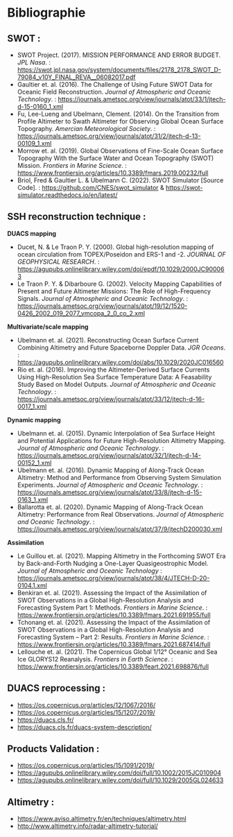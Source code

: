 # Bibliographie

**SWOT :**
-
- SWOT Project. (2017). MISSION PERFORMANCE AND ERROR BUDGET. *JPL Nasa*. : https://swot.jpl.nasa.gov/system/documents/files/2178_2178_SWOT_D-79084_v10Y_FINAL_REVA__06082017.pdf
- Gaultier et. al. (2016). The Challenge of Using Future SWOT Data for Oceanic Field Reconstruction. *Journal of Atmospheric and Oceanic Technology*. :  https://journals.ametsoc.org/view/journals/atot/33/1/jtech-d-15-0160_1.xml
- Fu, Lee-Lueng and Ubelmann, Clement. (2014). On the Transition from Profile Altimeter to Swath Altimeter for Observing Global Ocean Surface Topography. *Amercian Meteorological Society*. : https://journals.ametsoc.org/view/journals/atot/31/2/jtech-d-13-00109_1.xml
- Morrow et. al. (2019). Global Observations of Fine-Scale Ocean Surface Topography With the Surface Water and Ocean Topography (SWOT) Mission. *Frontiers in Marine Science*. : https://www.frontiersin.org/articles/10.3389/fmars.2019.00232/full
- Briol, Fred & Gaultier L. & Ubelmann C. (2022). SWOT Simulator [Source Code]. : https://github.com/CNES/swot_simulator & https://swot-simulator.readthedocs.io/en/latest/

**SSH reconstruction technique :**
-
**DUACS mapping**
- Ducet, N. & Le Traon P. Y. (2000). Global high-resolution mapping of ocean circulation from TOPEX/Poseidon and ERS-1 and -2. *JOURNAL OF GEOPHYSICAL RESEARCH*. : https://agupubs.onlinelibrary.wiley.com/doi/epdf/10.1029/2000JC900063
- Le Traon P. Y. & Dibarboure G. (2002). Velocity Mapping Capabilities of Present and Future Altimeter Missions: The Role of High-Frequency Signals. *Journal of Atmospheric and Oceanic Technology*. : https://journals.ametsoc.org/view/journals/atot/19/12/1520-0426_2002_019_2077_vmcopa_2_0_co_2.xml

**Multivariate/scale mapping**
- Ubelmann et. al. (2021). Reconstructing Ocean Surface Current Combining Altimetry and Future Spaceborne Doppler Data. *JGR Oceans*. : https://agupubs.onlinelibrary.wiley.com/doi/abs/10.1029/2020JC016560
- Rio et. al. (2016). Improving the Altimeter-Derived Surface Currents Using High-Resolution Sea Surface Temperature Data: A Feasability Study Based on Model Outputs. *Journal of Atmospheric and Oceanic Technology*. :  https://journals.ametsoc.org/view/journals/atot/33/12/jtech-d-16-0017_1.xml

**Dynamic mapping**
- Ubelmann et. al. (2015). Dynamic Interpolation of Sea Surface Height and Potential Applications for Future High-Resolution Altimetry Mapping. *Journal of Atmospheric and Oceanic Technology*. : https://journals.ametsoc.org/view/journals/atot/32/1/jtech-d-14-00152_1.xml
- Ubelmann et. al. (2016). Dynamic Mapping of Along-Track Ocean Altimetry: Method and Performance from Observing System Simulation Experiments. *Journal of Atmospheric and Oceanic Technology*. : https://journals.ametsoc.org/view/journals/atot/33/8/jtech-d-15-0163_1.xml
- Ballarotta et. al. (2020). Dynamic Mapping of Along-Track Ocean Altimetry: Performance from Real Observations. *Journal of Atmospheric and Oceanic Technology*. : https://journals.ametsoc.org/view/journals/atot/37/9/jtechD200030.xml

**Assimilation**
- Le Guillou et. al. (2021). Mapping Altimetry in the Forthcoming SWOT Era by Back-and-Forth Nudging a One-Layer Quasigeostrophic Model. *Journal of Atmospheric and Oceanic Technology* : https://journals.ametsoc.org/view/journals/atot/38/4/JTECH-D-20-0104.1.xml
- Benkiran et. al. (2021). Assessing the Impact of the Assimilation of SWOT Observations in a Global High-Resolution Analysis and Forecasting System Part 1: Methods.  *Frontiers in Marine Science*. : https://www.frontiersin.org/articles/10.3389/fmars.2021.691955/full 
- Tchonang et. al. (2021). Assessing the Impact of the Assimilation of SWOT Observations in a Global High-Resolution Analysis and Forecasting System – Part 2: Results.  *Frontiers in Marine Science*. : https://www.frontiersin.org/articles/10.3389/fmars.2021.687414/full 
- Lellouche et. al. (2021). The Copernicus Global 1/12° Oceanic and Sea Ice GLORYS12 Reanalysis. *Frontiers in Earth Science*. : https://www.frontiersin.org/articles/10.3389/feart.2021.698876/full 

**DUACS reprocessing :**
-
- https://os.copernicus.org/articles/12/1067/2016/
- https://os.copernicus.org/articles/15/1207/2019/
- https://duacs.cls.fr/
- https://duacs.cls.fr/duacs-system-description/

**Products Validation :**
-
- https://os.copernicus.org/articles/15/1091/2019/
- https://agupubs.onlinelibrary.wiley.com/doi/full/10.1002/2015JC010904
- https://agupubs.onlinelibrary.wiley.com/doi/full/10.1029/2005GL024633

**Altimetry :**
-
- https://www.aviso.altimetry.fr/en/techniques/altimetry.html
- http://www.altimetry.info/radar-altimetry-tutorial/
